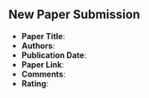 ## New Paper Submission

- **Paper Title**:
- **Authors**:
- **Publication Date**:
- **Paper Link**:
- **Comments**:
- **Rating**:
